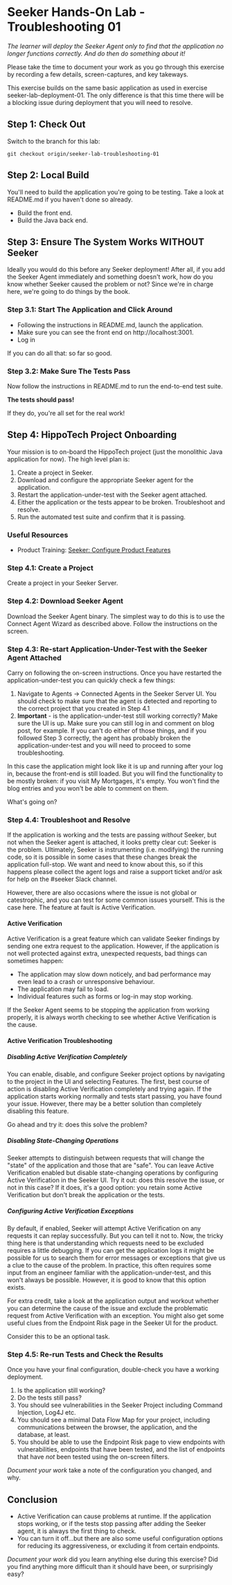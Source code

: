 # Seeker Hands-On Lab - Troubleshooting 01

*The learner will deploy the Seeker Agent only to find that the application no longer functions correctly. And do then do something about it!*

Please take the time to document your work as you go through this exercise by recording a few details, screen-captures, and key takeways.

This exercise builds on the same basic application as used in exercise seeker-lab-deployment-01. The only difference is that this time there will be a blocking issue during deployment that you will need to resolve.

## Step 1: Check Out

Switch to the branch for this lab:

`git checkout origin/seeker-lab-troubleshooting-01`

## Step 2: Local Build

You'll need to build the application you're going to be testing. Take a look at README.md if you haven't done so already.

* Build the front end.
* Build the Java back end.

## Step 3: Ensure The System Works WITHOUT Seeker

Ideally you would do this before any Seeker deployment! After all, if you add the Seeker Agent immediately and something doesn't work, how do you know whether Seeker caused the problem or not? Since we're in charge here, we're going to do things by the book.

### Step 3.1: Start The Application and Click Around

* Following the instructions in README.md, launch the application.
* Make sure you can see the front end on http://localhost:3001.
* Log in

If you can do all that: so far so good.

### Step 3.2: Make Sure The Tests Pass

Now follow the instructions in README.md to run the end-to-end test suite.

**The tests should pass!**

If they do, you're all set for the real work!

## Step 4: HippoTech Project Onboarding

Your mission is to on-board the HippoTech project (just the monolithic Java application for now). The high level plan is:

1. Create a project in Seeker.
1. Download and configure the appropriate Seeker agent for the application.
1. Restart the application-under-test with the Seeker agent attached.
1. Either the application or the tests appear to be broken. Troubleshoot and resolve.
1. Run the automated test suite and confirm that it is passing.

### Useful Resources

* Product Training: [Seeker: Configure Product Features](https://synopsys.skilljar.com/seeker-configure-project-features)

### Step 4.1: Create a Project

Create a project in your Seeker Server. 

### Step 4.2: Download Seeker Agent

Download the Seeker Agent binary. The simplest way to do this is to use the Connect Agent Wizard as described above. Follow the instructions on the screen.

### Step 4.3: Re-start Application-Under-Test with the Seeker Agent Attached

Carry on following the on-screen instructions. Once you have restarted the application-under-test you can quickly check a few things:

1. Navigate to Agents -> Connected Agents in the Seeker Server UI. You should check to make sure that the agent is detected and reporting to the correct project that you created in Step 4.1
1. **Important** - is the application-under-test still working correctly? Make sure the UI is up. Make sure you can still log in and comment on blog post, for example. If you can't do either of those things, and if you followed Step 3 correctly, the agent has probably broken the application-under-test and you will need to proceed to some troubleshooting.

In this case the application might look like it is up and running after your log in, because the front-end is still loaded. But you will find the functionality to be mostly broken: if you visit My Mortgages, it's empty. You won't find the blog entries and you won't be able to comment on them.

What's going on? 

### Step 4.4: Troubleshoot and Resolve

If the application is working and the tests are passing *without* Seeker, but not when the Seeker agent is attached, it looks pretty clear cut: Seeker is the problem. Ultimately, Seeker is instrumenting (i.e. modifying) the running code, so it is possible in some cases that these changes break the application full-stop. We want and need to know about this, so if this happens please collect the agent logs and raise a support ticket and/or ask for help on the #seeker Slack channel.

However, there are also occasions where the issue is not global or catestrophic, and you can test for some common issues yourself. This is the case here. The feature at fault is Active Verification. 

#### Active Verification

Active Verification is a great feature which can validate Seeker findings by sending one extra request to the application. However, if the application is not well protected against extra, unexpected requests, bad things can sometimes happen:

* The application may slow down noticely, and bad performance may even lead to a crash or unresponsive behaviour.
* The application may fail to load.
* Individual features such as forms or log-in may stop working.

If the Seeker Agent seems to be stopping the application from working properly, it is always worth checking to see whether Active Verification is the cause.

#### Active Verification Troubleshooting

##### Disabling Active Verification Completely

You can enable, disable, and configure Seeker project options by navigating to the project in the UI and selecting Features. The first, best course of action is disabling Active Verification completely and trying again. If the application starts working normally and tests start passing, you have found your issue. However, there may be a better solution than completely disabling this feature.

Go ahead and try it: does this solve the problem?

##### Disabling State-Changing Operations

Seeker attempts to distinguish between requests that will change the "state" of the application and those that are "safe". You can leave Active Verification enabled but disable state-changing operations by configuring Active Verification in the Seeker UI. Try it out: does this resolve the issue, or not in this case? If it does, it's a good option: you retain some Active Verification but don't break the application or the tests.

##### Configuring Active Verification Exceptions

By default, if enabled, Seeker will attempt Active Verification on any requests it can replay successfully. But you can tell it not to. Now, the tricky thing here is that understanding which requests need to be excluded requires a little debugging. If you can get the application logs it might be possible for us to search them for error messages or exceptions that give us a clue to the cause of the problem. In practice, this often requires some input from an engineer familiar with the application-under-test, and this won't always be possible. However, it is good to know that this option exists.

For extra credit, take a look at the application output and workout whether you can determine the cause of the issue and exclude the problematic request from Active Verification with an exception. You might also get some useful clues from the Endpoint Risk page in the Seeker UI for the product.

Consider this to be an optional task.

### Step 4.5: Re-run Tests and Check the Results

Once you have your final configuration, double-check you have a working deployment.

1. Is the application still working?
1. Do the tests still pass?
1. You should see vulnerabilities in the Seeker Project including Command Injection, Log4J etc.
1. You should see a minimal Data Flow Map for your project, including communications between the browser, the application, and the database, at least.
1. You should be able to use the Endpoint Risk page to view endpoints with vulnerabilities, endpoints that have been tested, and the list of endpoints that have *not* been tested using the on-screen filters.

*Document your work* take a note of the configuration you changed, and why.

## Conclusion 

* Active Verification can cause problems at runtime. If the application stops working, or if the tests stop passing after adding the Seeker agent, it is always the first thing to check.
* You can turn it off...but there are also some useful configuration options for reducing its aggressiveness, or excluding it from certain endpoints.

*Document your work* did you learn anything else during this exercise? Did you find anything more difficult than it should have been, or surprisingly easy? 